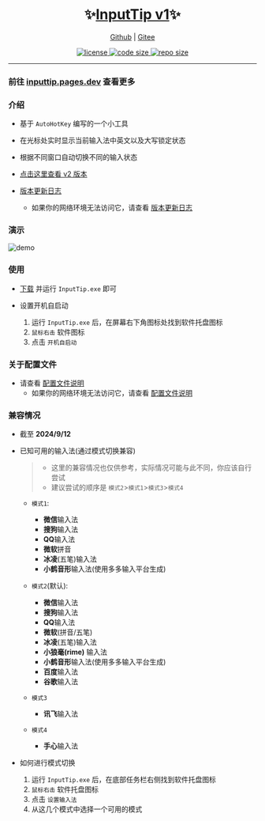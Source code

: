 <p align="center">
 <h1 align="center">✨<a href="https://inputtip.pages.dev/">InputTip v1</a>✨</h1>
</p>

<p align="center">
    <a href="https://github.com/abgox/InputTip">Github</a> |
    <a href="https://gitee.com/abgox/InputTip">Gitee</a>
</p>

<p align="center">
    <a href="https://github.com/abgox/InputTip/blob/main/LICENSE">
        <img src="https://img.shields.io/github/license/abgox/InputTip" alt="license" />
    </a>
    <a href="https://img.shields.io/github/languages/code-size/abgox/InputTip.svg">
        <img src="https://img.shields.io/github/languages/code-size/abgox/InputTip.svg" alt="code size" />
    </a>
    <a href="https://img.shields.io/github/repo-size/abgox/InputTip.svg">
        <img src="https://img.shields.io/github/repo-size/abgox/InputTip.svg" alt="repo size" />
    </a>
</p>

---

### 前往 [inputtip.pages.dev](https://inputtip.pages.dev) 查看更多

### 介绍

- 基于 `AutoHotKey` 编写的一个小工具
- 在光标处实时显示当前输入法中英文以及大写锁定状态
- 根据不同窗口自动切换不同的输入状态
- [点击这里查看 v2 版本](../../README.md)

- [版本更新日志](https://inputtip.pages.dev/v1/changelog)
  - 如果你的网络环境无法访问它，请查看 [版本更新日志](./CHANGELOG.md)

### 演示

![demo](https://inputtip.pages.dev/releases/v1/demo.gif)

### 使用

- [下载](https://inputtip.pages.dev/releases/v1/InputTip.exe) 并运行 `InputTip.exe` 即可

- 设置开机自启动
  1. 运行 `InputTip.exe` 后，在屏幕右下角图标处找到软件托盘图标
  2. `鼠标右击` 软件图标
  3. 点击 `开机自启动`

### 关于配置文件

- 请查看 [配置文件说明](https://inputtip.pages.dev/v1/config)
  - 如果你的网络环境无法访问它，请查看 [配置文件说明](./config.md)

### 兼容情况

- 截至 **2024/9/12**

- 已知可用的输入法(通过模式切换兼容)

  > - 这里的兼容情况也仅供参考，实际情况可能与此不同，你应该自行尝试
  > - 建议尝试的顺序是 `模式2`>`模式1`>`模式3`>`模式4`

  - `模式1`:
    - **微信**输入法
    - **搜狗**输入法
    - **QQ**输入法
    - **微软**拼音
    - **冰凌**(五笔)输入法
    - **小鹤音形**输入法(使用多多输入平台生成)
  - `模式2`(默认):

    - **微信**输入法
    - **搜狗**输入法
    - **QQ**输入法
    - **微软**(拼音/五笔)
    - **冰凌**(五笔)输入法
    - **小狼毫(rime)** 输入法
    - **小鹤音形**输入法(使用多多输入平台生成)
    - **百度**输入法
    - **谷歌**输入法

  - `模式3`
    - **讯飞**输入法
  - `模式4`
    - **手心**输入法

- 如何进行模式切换
  1.  运行 `InputTip.exe` 后，在底部任务栏右侧找到软件托盘图标
  2.  `鼠标右击` 软件托盘图标
  3.  点击 `设置输入法`
  4.  从这几个模式中选择一个可用的模式
